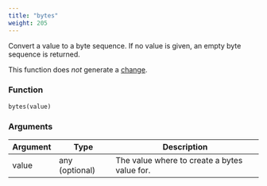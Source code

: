```yaml
---
title: "bytes"
weight: 205
---
```


Convert a value to a byte sequence. If no value is given, an empty byte sequence is returned.

This function does *not* generate a [change](../../overview/changes).

### Function

`bytes(value)`

### Arguments

Argument | Type | Description
-------- | ---- | -----------
value | any (optional) | The value where to create a bytes value for.
